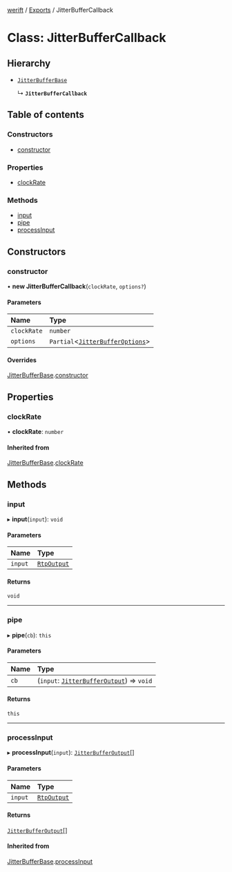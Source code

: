[werift](../README.md) / [Exports](../modules.md) / JitterBufferCallback

# Class: JitterBufferCallback

## Hierarchy

- [`JitterBufferBase`](JitterBufferBase.md)

  ↳ **`JitterBufferCallback`**

## Table of contents

### Constructors

- [constructor](JitterBufferCallback.md#constructor)

### Properties

- [clockRate](JitterBufferCallback.md#clockrate)

### Methods

- [input](JitterBufferCallback.md#input)
- [pipe](JitterBufferCallback.md#pipe)
- [processInput](JitterBufferCallback.md#processinput)

## Constructors

### constructor

• **new JitterBufferCallback**(`clockRate`, `options?`)

#### Parameters

| Name | Type |
| :------ | :------ |
| `clockRate` | `number` |
| `options` | `Partial`<[`JitterBufferOptions`](../interfaces/JitterBufferOptions.md)\> |

#### Overrides

[JitterBufferBase](JitterBufferBase.md).[constructor](JitterBufferBase.md#constructor)

## Properties

### clockRate

• **clockRate**: `number`

#### Inherited from

[JitterBufferBase](JitterBufferBase.md).[clockRate](JitterBufferBase.md#clockrate)

## Methods

### input

▸ **input**(`input`): `void`

#### Parameters

| Name | Type |
| :------ | :------ |
| `input` | [`RtpOutput`](../interfaces/RtpOutput.md) |

#### Returns

`void`

___

### pipe

▸ **pipe**(`cb`): `this`

#### Parameters

| Name | Type |
| :------ | :------ |
| `cb` | (`input`: [`JitterBufferOutput`](../interfaces/JitterBufferOutput.md)) => `void` |

#### Returns

`this`

___

### processInput

▸ **processInput**(`input`): [`JitterBufferOutput`](../interfaces/JitterBufferOutput.md)[]

#### Parameters

| Name | Type |
| :------ | :------ |
| `input` | [`RtpOutput`](../interfaces/RtpOutput.md) |

#### Returns

[`JitterBufferOutput`](../interfaces/JitterBufferOutput.md)[]

#### Inherited from

[JitterBufferBase](JitterBufferBase.md).[processInput](JitterBufferBase.md#processinput)
